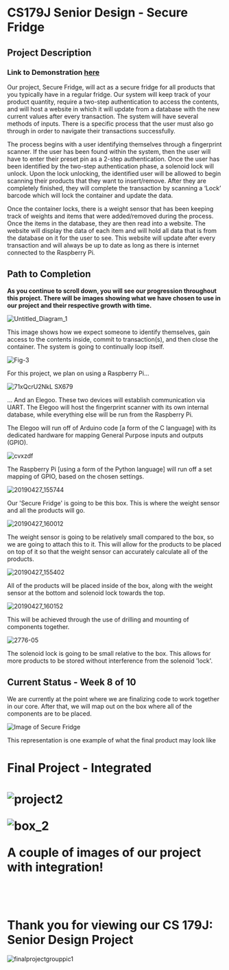 # CS179J Senior Design - Secure Fridge
<h2>Project Description</h2>
<h3>Link to Demonstration <a href="https://www.youtube.com/watch?v=trOnz5R9IiI&list=PLkFkNYNXeJS6DuSSENAakxo16FE3W_GLE&index=13&t=51s" target="_blank">here</a></h3>
<p>
  Our project, Secure Fridge, will act as a secure fridge for all products that you typically have in a regular fridge. Our system will keep track of your product quantity, require a two-step authentication to access the contents, and will host a website in which it will update from a database with the new current values after every transaction. The system will have several methods of inputs. There is a specific process that the user must also go through in order to navigate their transactions successfully.
</p>
<p>
  The process begins with a user identifying themselves through a fingerprint scanner. If the user has been found within the system, then the user will have to enter their preset pin as a 2-step authentication. Once the user has been identified by the two-step authentication phase, a solenoid lock will unlock. Upon the lock unlocking, the identified user will be allowed to begin scanning their products that they want to insert/remove. After they are completely finished, they will complete the transaction by scanning a ‘Lock’ barcode which will lock the container and update the data.
</p>
<p>
  Once the container locks, there is a weight sensor that has been keeping track of weights and items that were added/removed during the process. Once the items in the database, they are then read into a website. The website will display the data of each item and will hold all data that is from the database on it for the user to see. This website will update after every transaction and will always be up to date as long as there is internet connected to the Raspberry Pi.
</p>

<h2>Path to Completion</h2>
<p><b> As you continue to scroll down, you will see our progression throughout this project. There will be images showing what we have chosen to use in our project and their respective growth with time.</b></p>

![Untitled_Diagram_1](https://user-images.githubusercontent.com/32404479/58624954-410b5100-8286-11e9-9b3c-911331353a88.png)

<p>This image shows how we expect someone to identify themselves, gain access to the contents inside, commit to transaction(s), and then close the container. The system is going to continually loop itself.</p>

![Fig-3](https://user-images.githubusercontent.com/32404479/58625343-238ab700-8287-11e9-84c6-2cb469dd6345.png)

<p>For this project, we plan on using a Raspberry Pi...</p>

![71xQcrU2NkL _SX679_](https://user-images.githubusercontent.com/32404479/58625413-4c12b100-8287-11e9-95c4-d2c4ebd15a15.jpg)

<p>... And an Elegoo. These two devices will establish communication via UART. The Elegoo will host the fingerprint scanner with its own internal database, while everything else will be run from the Raspberry Pi.</p>

<p>The Elegoo will run off of Arduino code [a form of the C language] with its dedicated hardware for mapping General Purpose inputs and outputs (GPIO).</p>

![cvxzdf](https://user-images.githubusercontent.com/32404479/58625632-b592bf80-8287-11e9-83b9-f18a9dea228f.png)

<p>The Raspberry Pi [using a form of the Python language] will run off a set mapping of GPIO, based on the chosen settings.</p>

![20190427_155744](https://user-images.githubusercontent.com/32404479/58626127-e32c3880-8288-11e9-967a-0315729dc333.jpg)

<p>Our 'Secure Fridge' is going to be this box. This is where the weight sensor and all the products will go.</p>

![20190427_160012](https://user-images.githubusercontent.com/32404479/58626213-18d12180-8289-11e9-846f-9df6f0b401ba.jpg)

<p>The weight sensor is going to be relatively small compared to the box, so we are going to attach this to it. This will allow for the products to be placed on top of it so that the weight sensor can accurately calculate all of the products.</p>

![20190427_155402](https://user-images.githubusercontent.com/32404479/58626300-4d44dd80-8289-11e9-8308-e8c4f49cae9e.jpg)

<p>All of the products will be placed inside of the box, along with the weight sensor at the bottom and solenoid lock towards the top.</p>

![20190427_160152](https://user-images.githubusercontent.com/32404479/58626346-749baa80-8289-11e9-8586-2524ddfc0b9b.jpg)

<p>This will be achieved through the use of drilling and mounting of components together.</p>

![2776-05](https://user-images.githubusercontent.com/32404479/58626398-9301a600-8289-11e9-8822-59c167be6d83.png)

<p>The solenoid lock is going to be small relative to the box. This allows for more products to be stored without interference from the solenoid 'lock'.</p>

<h2>Current Status - Week 8 of 10</h2>
<p>We are currently at the point where we are finalizing code to work together in our core. After that, we will map out on the box where all of the components are to be placed.</p>

![Image of Secure Fridge](https://user-images.githubusercontent.com/32404479/58626636-1ae7b000-828a-11e9-8794-4d088f879a6d.png)

<p>This representation is one example of what the final product may look like</p>

<h1>Final Project - Integrated<h1>
  
![project2](https://user-images.githubusercontent.com/32404479/59477565-9446dd00-8e0a-11e9-8fa4-df3101984b22.jpg)

![box_2](https://user-images.githubusercontent.com/32404479/59477575-a45ebc80-8e0a-11e9-96e3-dcc84da4cc03.jpg)

<p>A couple of images of our project with integration!</p><br>

<h1>Thank you for viewing our CS 179J: Senior Design Project</h1>

![finalprojectgrouppic1](https://user-images.githubusercontent.com/32404479/59477581-b4769c00-8e0a-11e9-891e-dba2ee3bd7e0.png)
